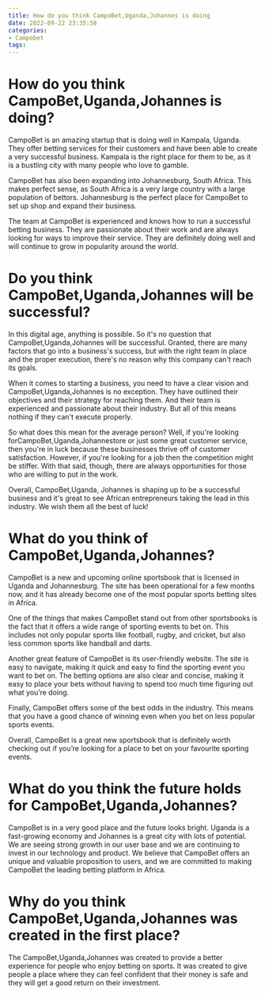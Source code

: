 ```yaml
---
title: How do you think CampoBet,Uganda,Johannes is doing
date: 2022-09-22 23:35:58
categories:
- Campobet
tags:
---
```



#  How do you think CampoBet,Uganda,Johannes is doing?

CampoBet is an amazing startup that is doing well in Kampala, Uganda. They offer betting services for their customers and have been able to create a very successful business. Kampala is the right place for them to be, as it is a bustling city with many people who love to gamble.

CampoBet has also been expanding into Johannesburg, South Africa. This makes perfect sense, as South Africa is a very large country with a large population of bettors. Johannesburg is the perfect place for CampoBet to set up shop and expand their business.

The team at CampoBet is experienced and knows how to run a successful betting business. They are passionate about their work and are always looking for ways to improve their service. They are definitely doing well and will continue to grow in popularity around the world.

#  Do you think CampoBet,Uganda,Johannes will be successful?

In this digital age, anything is possible. So it's no question that CampoBet,Uganda,Johannes will be successful. Granted, there are many factors that go into a business's success, but with the right team in place and the proper execution, there's no reason why this company can't reach its goals.

When it comes to starting a business, you need to have a clear vision and CampoBet,Uganda,Johannes is no exception. They have outlined their objectives and their strategy for reaching them. And their team is experienced and passionate about their industry. But all of this means nothing if they can't execute properly.

So what does this mean for the average person? Well, if you're looking forCampoBet,Uganda,Johannestore or just some great customer service, then you're in luck because these businesses thrive off of customer satisfaction. However, if you're looking for a job then the competition might be stiffer. With that said, though, there are always opportunities for those who are willing to put in the work.

Overall, CampoBet,Uganda, Johannes is shaping up to be a successful business and it's great to see African entrepreneurs taking the lead in this industry. We wish them all the best of luck!

#  What do you think of CampoBet,Uganda,Johannes?

CampoBet is a new and upcoming online sportsbook that is licensed in Uganda and Johannesburg. The site has been operational for a few months now, and it has already become one of the most popular sports betting sites in Africa.

One of the things that makes CampoBet stand out from other sportsbooks is the fact that it offers a wide range of sporting events to bet on. This includes not only popular sports like football, rugby, and cricket, but also less common sports like handball and darts.

Another great feature of CampoBet is its user-friendly website. The site is easy to navigate, making it quick and easy to find the sporting event you want to bet on. The betting options are also clear and concise, making it easy to place your bets without having to spend too much time figuring out what you’re doing.

Finally, CampoBet offers some of the best odds in the industry. This means that you have a good chance of winning even when you bet on less popular sports events.

Overall, CampoBet is a great new sportsbook that is definitely worth checking out if you’re looking for a place to bet on your favourite sporting events.

#  What do you think the future holds for CampoBet,Uganda,Johannes?

CampoBet is in a very good place and the future looks bright. Uganda is a fast-growing economy and Johannes is a great city with lots of potential. We are seeing strong growth in our user base and we are continuing to invest in our technology and product. We believe that CampoBet offers an unique and valuable proposition to users, and we are committed to making CampoBet the leading betting platform in Africa.

#  Why do you think CampoBet,Uganda,Johannes was created in the first place?

The CampoBet,Uganda,Johannes was created to provide a better experience for people who enjoy betting on sports. It was created to give people a place where they can feel confident that their money is safe and they will get a good return on their investment.